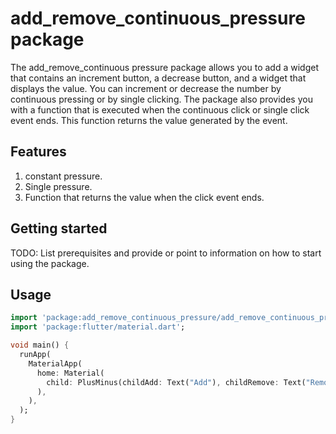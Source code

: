 # add_remove_continuous_pressure package
The add_remove_continuous pressure package allows you to add a widget that contains an increment button, a decrease button, and a widget that displays the value. You can increment or decrease the number by continuous pressing or by single clicking. The package also provides you with a function that is executed when the continuous click or single click event ends. This function returns the value generated by the event.

## Features
1. constant pressure.
2. Single pressure.
3. Function that returns the value when the click event ends.

## Getting started

TODO: List prerequisites and provide or point to information on how to
start using the package.

## Usage

```dart
import 'package:add_remove_continuous_pressure/add_remove_continuous_pressure.dart';
import 'package:flutter/material.dart';

void main() {
  runApp(
    MaterialApp(
      home: Material(
        child: PlusMinus(childAdd: Text("Add"), childRemove: Text("Remove"), childNumber: (data) => Text(data)),
      ),
    ),
  );
}
```

